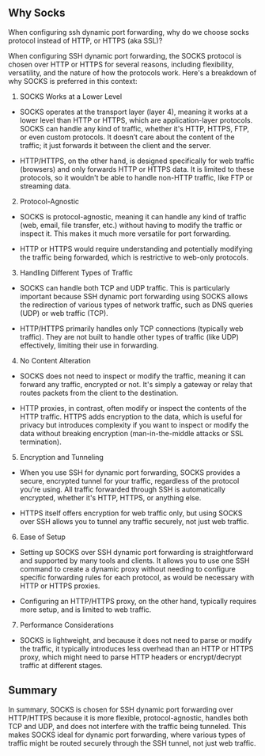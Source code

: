 ## Why Socks

When configuring ssh dynamic port forwarding, why do we choose socks protocol instead of HTTP, or HTTPS (aka SSL)?

When configuring SSH dynamic port forwarding, the SOCKS protocol is chosen over HTTP or HTTPS for several reasons, including flexibility, versatility, and the nature of how the protocols work. Here's a breakdown of why SOCKS is preferred in this context:

1. SOCKS Works at a Lower Level

- SOCKS operates at the transport layer (layer 4), meaning it works at a lower level than HTTP or HTTPS, which are application-layer protocols. SOCKS can handle any kind of traffic, whether it's HTTP, HTTPS, FTP, or even custom protocols. It doesn’t care about the content of the traffic; it just forwards it between the client and the server.

- HTTP/HTTPS, on the other hand, is designed specifically for web traffic (browsers) and only forwards HTTP or HTTPS data. It is limited to these protocols, so it wouldn't be able to handle non-HTTP traffic, like FTP or streaming data.

2. Protocol-Agnostic
- SOCKS is protocol-agnostic, meaning it can handle any kind of traffic (web, email, file transfer, etc.) without having to modify the traffic or inspect it. This makes it much more versatile for port forwarding.

- HTTP or HTTPS would require understanding and potentially modifying the traffic being forwarded, which is restrictive to web-only protocols.

3. Handling Different Types of Traffic

- SOCKS can handle both TCP and UDP traffic. This is particularly important because SSH dynamic port forwarding using SOCKS allows the redirection of various types of network traffic, such as DNS queries (UDP) or web traffic (TCP).

- HTTP/HTTPS primarily handles only TCP connections (typically web traffic). They are not built to handle other types of traffic (like UDP) effectively, limiting their use in forwarding.

4. No Content Alteration

- SOCKS does not need to inspect or modify the traffic, meaning it can forward any traffic, encrypted or not. It's simply a gateway or relay that routes packets from the client to the destination.

- HTTP proxies, in contrast, often modify or inspect the contents of the HTTP traffic. HTTPS adds encryption to the data, which is useful for privacy but introduces complexity if you want to inspect or modify the data without breaking encryption (man-in-the-middle attacks or SSL termination).

5. Encryption and Tunneling

- When you use SSH for dynamic port forwarding, SOCKS provides a secure, encrypted tunnel for your traffic, regardless of the protocol you're using. All traffic forwarded through SSH is automatically encrypted, whether it's HTTP, HTTPS, or anything else.

- HTTPS itself offers encryption for web traffic only, but using SOCKS over SSH allows you to tunnel any traffic securely, not just web traffic.

6. Ease of Setup

- Setting up SOCKS over SSH dynamic port forwarding is straightforward and supported by many tools and clients. It allows you to use one SSH command to create a dynamic proxy without needing to configure specific forwarding rules for each protocol, as would be necessary with HTTP or HTTPS proxies.

- Configuring an HTTP/HTTPS proxy, on the other hand, typically requires more setup, and is limited to web traffic.

7. Performance Considerations

- SOCKS is lightweight, and because it does not need to parse or modify the traffic, it typically introduces less overhead than an HTTP or HTTPS proxy, which might need to parse HTTP headers or encrypt/decrypt traffic at different stages.

## Summary

In summary, SOCKS is chosen for SSH dynamic port forwarding over HTTP/HTTPS because it is more flexible, protocol-agnostic, handles both TCP and UDP, and does not interfere with the traffic being tunneled. This makes SOCKS ideal for dynamic port forwarding, where various types of traffic might be routed securely through the SSH tunnel, not just web traffic.
